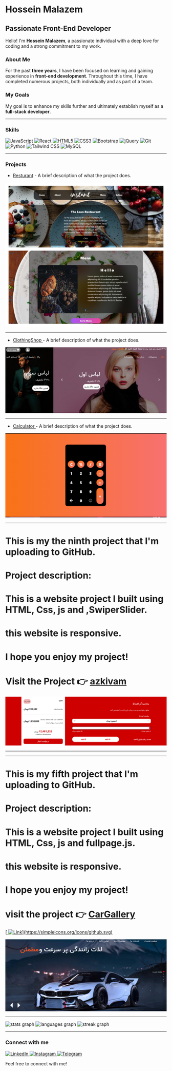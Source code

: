 # Hossein Malazem

## Passionate Front-End Developer

Hello! I'm **Hossein Malazem**, a passionate individual with a deep love for coding and a strong commitment to my work.

### About Me

For the past **three years**, I have been focused on learning and gaining experience in **front-end development**. Throughout this time, I have completed numerous projects, both individually and as part of a team.

### My Goals

My goal is to enhance my skills further and ultimately establish myself as a **full-stack developer**.

---



### Skills

![JavaScript](https://img.icons8.com/color/48/000000/javascript.png) 
![React](https://img.icons8.com/color/48/000000/react-native.png) 
![HTML5](https://img.icons8.com/color/48/000000/html-5.png) 
![CSS3](https://img.icons8.com/color/48/000000/css3.png) 
![Bootstrap](https://img.icons8.com/color/48/000000/bootstrap.png) 
![jQuery](https://img.icons8.com/color/48/000000/jquery.png) 
![Git](https://img.icons8.com/color/48/000000/git.png) 
![Python](https://img.icons8.com/color/48/000000/python.png) 
![Tailwind CSS](https://img.icons8.com/color/48/000000/tailwindcss.png) 
![MySQL](https://img.icons8.com/color/48/000000/mysql.png) 


---


### Projects

- [Resturant](https://hosseinmolazem.github.io/Resturant/) - A brief description of what the project does.


 ![](https://github.com/HosseinMolazem/Resturant/blob/master/src/img/screenshot-resepilist2.jpg)


---

- [ClothingShop
](https://hosseinmolazem.github.io/ClothingShop/) - A brief description of what the project does.

![](https://github.com/HosseinMolazem/ClothingShop/blob/master/images/s1.jpg)


---


- [Calculator
](https://hosseinmolazem.github.io/Calculator/) - A brief description of what the project does.

 ![](https://github.com/HosseinMolazem/calculator/blob/master/image/projet.png)





---


# This is my  the ninth project that I'm uploading to GitHub.
# Project description:
# This is a website project I built using HTML, Css, js and ,SwiperSlider.
# this website is responsive.
# I hope you enjoy my project!

# Visit the Project  👉  [azkivam](https://hosseinmolazem.github.io/azkivam/)


![](https://github.com/HosseinMolazem/azkivam/blob/master/img/img1o.png)




---
---

# This is my fifth project that I'm uploading to GitHub.
# Project description:
# This is a website project I built using HTML, Css, js and fullpage.js.
# this website is responsive.
# I hope you enjoy my project!
#  visit the project  👉  [CarGallery](https://hosseinmolazem.github.io/CarGallery/)

<a href="https://hosseinmolazem.github.io/CarGallery/" target="_blank">
[    <img src="https://upload.wikimedia.org/wikipedia/commons/thumb/8/8c/Link_icon.svg/1024px-Link_icon.svg.png" alt="Link" style="width: 30px; height: 30px;">](https://simpleicons.org/icons/github.svg)
</a>



![](https://github.com/HosseinMolazem/CarGallery/blob/master/images/s1.jpg)





---









<div >
<img src="https://github-readme-stats.vercel.app/api?username=HosseinMolazem&hide_title=false&hide_rank=false&show_icons=true&include_all_commits=true&count_private=true&disable_animations=false&theme=dracula&locale=en&hide_border=false&order=1" height="150" alt="stats graph"  />
<img src="https://github-readme-stats.vercel.app/api/top-langs?username=HosseinMolazem&locale=en&hide_title=false&layout=compact&card_width=320&langs_count=5&theme=dracula&hide_border=false&order=2" height="150" alt="languages graph"  />
<img src="https://streak-stats.demolab.com?user=HosseinMolazem&locale=en&mode=weekly&theme=dracula&hide_border=false&border_radius=5&order=3" height="150" alt="streak graph"  />
</div>

---

### Connect with me
<a href="https://www.linkedin.com/in/hossein-molazem-a03a0932a">
    <img src="https://img.icons8.com/color/48/000000/linkedin.png" alt="LinkedIn"/>
</a>
<a href="https://www.instagram.com/debugger__p?igsh=emoxYzhjcnN1a2x6">
    <img src="https://img.icons8.com/color/48/000000/instagram.png" alt="Instagram"/>
</a>
<a href="https://t.me/Debugger0">
    <img src="https://img.icons8.com/color/48/000000/telegram-app.png" alt="Telegram"/>
</a>




Feel free to connect with me!
